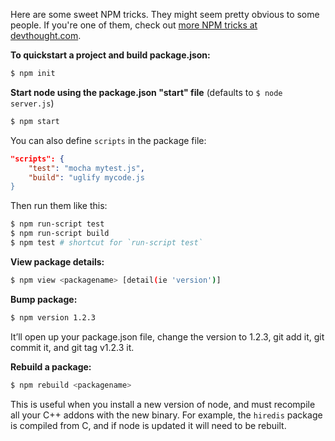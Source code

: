 Here are some sweet NPM tricks. <!-- more-Show me the tricks! -->They might seem pretty obvious to some people. If you're one of them, check out [more NPM tricks at devthought.com](http://www.devthought.com/2012/02/17/npm-tricks/).

__To quickstart a project and build package.json:__

````bash
$ npm init
````

__Start node using the package.json "start" file__ (defaults to `$ node server.js`)

````bash
$ npm start
````

You can also define `scripts` in the package file:

````json
"scripts": {
    "test": "mocha mytest.js",
    "build": "uglify mycode.js
}
````
Then run them like this:

````bash
$ npm run-script test
$ npm run-script build
$ npm test # shortcut for `run-script test`
````

__View package details:__

````bash
$ npm view <packagename> [detail(ie 'version')]
````

__Bump package:__

````bash
$ npm version 1.2.3
````

It’ll open up your package.json file, change the version to 1.2.3, git add it, git commit it, and git tag v1.2.3 it.

__Rebuild a package:__

````bash
$ npm rebuild <packagename>
````

This is useful when you install a new version of node, and must recompile all your C++ addons with the new binary. For example, the `hiredis` package is compiled from C, and if node is updated it will need to be rebuilt.
